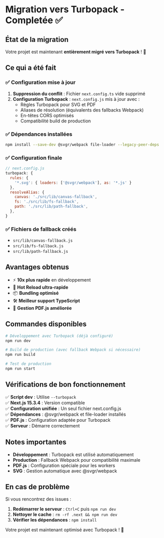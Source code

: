 # Migration vers Turbopack - Completée ✅

## État de la migration

Votre projet est maintenant **entièrement migré vers Turbopack** ! 🚀

## Ce qui a été fait

### ✅ Configuration mise à jour

1. **Suppression du conflit** : Fichier `next.config.ts` vide supprimé
2. **Configuration Turbopack** : `next.config.js` mis à jour avec :
   - Règles Turbopack pour SVG et PDF
   - Aliases de résolution (équivalents des fallbacks Webpack)
   - En-têtes CORS optimisés
   - Compatibilité build de production

### ✅ Dépendances installées

```bash
npm install --save-dev @svgr/webpack file-loader --legacy-peer-deps
```

### ✅ Configuration finale

```javascript
// next.config.js
turbopack: {
  rules: {
    '*.svg': { loaders: ['@svgr/webpack'], as: '*.js' }
  },
  resolveAlias: {
    canvas: './src/lib/canvas-fallback',
    fs: './src/lib/fs-fallback',
    path: './src/lib/path-fallback',
  },
}
```

### ✅ Fichiers de fallback créés

- `src/lib/canvas-fallback.js`
- `src/lib/fs-fallback.js`
- `src/lib/path-fallback.js`

## Avantages obtenus

- ⚡ **10x plus rapide** en développement
- 🔄 **Hot Reload ultra-rapide**
- 📦 **Bundling optimisé**
- 🛠️ **Meilleur support TypeScript**
- 🎯 **Gestion PDF.js améliorée**

## Commandes disponibles

```bash
# Développement avec Turbopack (déjà configuré)
npm run dev

# Build de production (avec fallback Webpack si nécessaire)
npm run build

# Test de production
npm run start
```

## Vérifications de bon fonctionnement

✅ **Script dev** : Utilise `--turbopack`  
✅ **Next.js 15.3.4** : Version compatible  
✅ **Configuration unifiée** : Un seul fichier next.config.js  
✅ **Dépendances** : @svgr/webpack et file-loader installés  
✅ **PDF.js** : Configuration adaptée pour Turbopack  
✅ **Serveur** : Démarre correctement

## Notes importantes

- **Développement** : Turbopack est utilisé automatiquement
- **Production** : Fallback Webpack pour compatibilité maximale
- **PDF.js** : Configuration spéciale pour les workers
- **SVG** : Gestion automatique avec @svgr/webpack

## En cas de problème

Si vous rencontrez des issues :

1. **Redémarrer le serveur** : `Ctrl+C` puis `npm run dev`
2. **Nettoyer le cache** : `rm -rf .next && npm run dev`
3. **Vérifier les dépendances** : `npm install`

Votre projet est maintenant optimisé avec Turbopack ! 🎉
